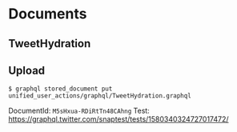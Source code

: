 Documents
=========

TweetHydration
--------------

Upload
------

```
$ graphql stored_document put unified_user_actions/graphql/TweetHydration.graphql
```

DocumentId: `M5sHxua-RDiRtTn48CAhng` 
Test: https://graphql.twitter.com/snaptest/tests/1580340324727017472/
